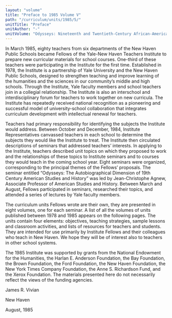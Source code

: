 ```yaml
---
layout: "volume"
title: "Preface to 1985 Volume V"
path: "/curriculum/units/1985/5/"
unitTitle: "Preface"
unitAuthor: "-"
unitVolume: "Odysseys: Nineteenth and Twentieth-Century African-American History ThroughPersonal Narrative"
---
```

<body>
<p>
In March 1985, eighty teachers from six departments of the New Haven Public Schools became Fellows of the Yale-New Haven Teachers Institute to prepare new curricular materials for school courses. One-third of these teachers were participating in the Institute for the first time. Established in 1978, the Institute is a partnership of Yale University and the New Haven Public Schools, designed to strengthen teaching and improve learning of the humanities and the sciences in our community’s middle and high schools. Through the Institute, Yale faculty members and school teachers join in a collegial relationship. The Institute is also an interschool and interdisciplinary forum for teachers to work together on new curricula. The Institute has repeatedly received national recognition as a pioneering and successful model of university-school collaboration that integrates curriculum development with intellectual renewal for teachers.
</p>
<p>
Teachers had primary responsibility for identifying the subjects the Institute would address. Between October and December, 1984, Institute Representatives canvassed teachers in each school to determine the subjects they would like the Institute to treat. The Institute then circulated descriptions of seminars that addressed teachers’ interests. In applying to the Institute, teachers described unit topics on which they proposed to work and the relationships of these topics to Institute seminars and to courses they would teach in the coming school year. Eight seminars were organized, corresponding to the principal themes of the Fellows’ proposals. The seminar entitled “Odysseys: The Autobiographical Dimension of 19th Century American Studies and History” was led by Jean-Christophe Agnew, Associate Professor of American Studies and History. Between March and August, Fellows participated in seminars, researched their topics, and attended a series of lectures by Yale faculty members.
</p>
<p>
The curriculum units Fellows wrote are their own, they are presented in eight volumes, one for each seminar. A list of all the volumes of units published between 1978 and 1985 appears on the following pages. The units contain four elements: objectives, teaching strategies, sample lessons and classroom activities, and lists of resources for teachers and students. They are intended for use primarily by Institute Fellows and their colleagues who teach in New Haven. We hope they will be of interest also to teachers in other school systems.
</p>
<p>
The 1985 Institute was supported by grants from the National Endowment for the Humanities, the Harlan E. Anderson Foundation, the Bay Foundation, the Brown Foundation, the Ford Foundation, the New Haven Foundation, the New York Times Company Foundation, the Anne S. Richardson Fund, and the Xerox Foundation. The materials presented here do not necessarily reflect the views of the funding agencies.
</p>
<p>
James R. Vivian
</p>
<p>
New Haven
</p>
<p>
August, 1985
</p>
</body>